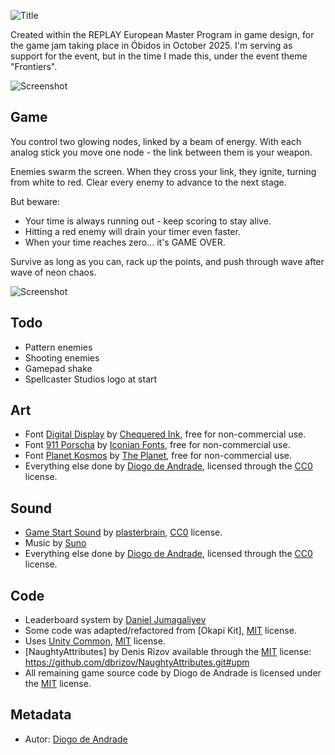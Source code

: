 ![Title](Screenshots/banner.png)

Created within the REPLAY European Master Program in game design, for the game jam taking place in Óbidos in October 2025. I'm serving as support for the event, but in the time I made this, under the event theme "Frontiers". 

![Screenshot](Screenshots/screen04.png)

## Game

You control two glowing nodes, linked by a beam of energy. With each analog stick you move one node - the link between them is your weapon.

Enemies swarm the screen. When they cross your link, they ignite, turning from white to red. Clear every enemy to advance to the next stage.

But beware:
* Your time is always running out - keep scoring to stay alive.
* Hitting a red enemy will drain your timer even faster.
* When your time reaches zero... it's GAME OVER.

Survive as long as you can, rack up the points, and push through wave after wave of neon chaos.

![Screenshot](Screenshots/screen02.png)

## Todo

* Pattern enemies
* Shooting enemies
* Gamepad shake
* Spellcaster Studios logo at start

## Art

- Font [Digital Display](https://www.dafont.com/pt/digital-display.font) by [Chequered Ink](https://chequered.ink/), free for non-commercial use.
- Font [911 Porscha](https://www.dafont.com/pt/911porscha.font) by [Iconian Fonts](http://www.iconian.com/), free for non-commercial use.
- Font [Planet Kosmos](https://www.dafont.com/pt/planet-kosmos.font) by [The Planet](http://www.planet.dk/), free for non-commercial use.
- Everything else done by [Diogo de Andrade], licensed through the [CC0] license.

## Sound

- [Game Start Sound](https://freesound.org/people/plasterbrain/sounds/243020/) by [plasterbrain](https://freesound.org/people/plasterbrain/), [CC0] license.
- Music by [Suno](https://suno.com/)
- Everything else done by [Diogo de Andrade], licensed through the [CC0] license.

## Code

- Leaderboard system by [Daniel Jumagaliyev](https://danqzq.itch.io/leaderboard-creator)
- Some code was adapted/refactored from [Okapi Kit], [MIT] license.
- Uses [Unity Common], [MIT] license.
- [NaughtyAttributes] by Denis Rizov available through the [MIT] license: https://github.com/dbrizov/NaughtyAttributes.git#upm
- All remaining game source code by Diogo de Andrade is licensed under the [MIT] license.

## Metadata

- Autor: [Diogo de Andrade]

[Diogo de Andrade]:https://github.com/DiogoDeAndrade
[CC0]:https://creativecommons.org/publicdomain/zero/1.0/
[CC-BY 3.0]:https://creativecommons.org/licenses/by/3.0/
[CC-BY-NC 3.0]:https://creativecommons.org/licenses/by-nc/3.0/
[CC-BY-SA 4.0]:http://creativecommons.org/licenses/by-sa/4.0/
[CC-BY 4.0]:https://creativecommons.org/licenses/by/4.0/
[CC-BY-NC 4.0]:https://creativecommons.org/licenses/by-nc/4.0/
[OkapiKit]:https://github.com/VideojogosLusofona/OkapiKit
[Unity Common]:https://github.com/DiogoDeAndrade/UnityCommon
[MIT]:LICENSE
